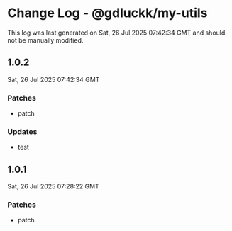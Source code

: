 # Change Log - @gdluckk/my-utils

This log was last generated on Sat, 26 Jul 2025 07:42:34 GMT and should not be manually modified.

## 1.0.2
Sat, 26 Jul 2025 07:42:34 GMT

### Patches

- patch

### Updates

- test

## 1.0.1
Sat, 26 Jul 2025 07:28:22 GMT

### Patches

- patch


